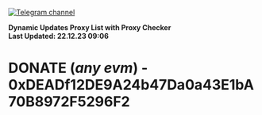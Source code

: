 [![Telegram channel](https://img.shields.io/endpoint?url=https://runkit.io/damiankrawczyk/telegram-badge/branches/master?url=https://t.me/n4z4v0d)](https://t.me/n4z4v0d) 

**Dynamic Updates Proxy List with Proxy Checker**  
**Last Updated: 22.12.23 09:06**

# DONATE (_any evm_) - 0xDEADf12DE9A24b47Da0a43E1bA70B8972F5296F2
